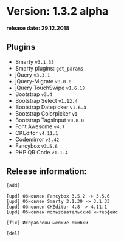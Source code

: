Version: 1.3.2 alpha
========================
**release date:	29.12.2018**

Plugins
-------
- Smarty                `v3.1.33`
- Smarty plugins:       `get_params`
- jQuery                `v3.3.1`
- jQuery-Migrate        `v3.0.0`
- jQuery TouchSwipe     `v1.6.18`
- Bootstrap             `v3.4`
- Bootstrap Select      `v1.12.4`
- Bootstrap Datepicker  `v1.6.4`
- Bootstrap Colorpicker `v1`
- Bootstrap TagsInput   `v0.8.0`
- Font Awesome          `v4.7`
- CKEditor              `v4.11.1`
- Codemirror            `v5.42`
- Fancybox	        `v3.5.6`
- PHP QR Code           `v1.1.4`


Release information:
-------------
	[add] 
	
	[upd] Обновлен Fancybox 3.5.2 -> 3.5.6 
	[upd] Обновлен Smarty 3.1.30 -> 3.1.33 
	[upd] Обновлен CKEditor 4.8 -> 4.11.1 
	[upd] Обновлен пользовательскиё интерфейс 
	
	[fix] Исправлены мелкие ошибки
	
	[del] 